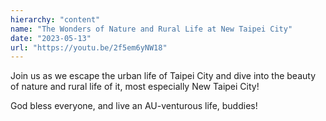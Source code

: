 ```yaml
---
hierarchy: "content"
name: "The Wonders of Nature and Rural Life at New Taipei City"
date: "2023-05-13"
url: "https://youtu.be/2f5em6yNW18"
---
```


Join us as we escape the urban life of Taipei City and dive into the beauty of nature and rural life of it, most especially New Taipei City!

God bless everyone, and live an AU-venturous life, buddies!
